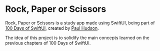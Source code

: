 # Rock, Paper or Scissors

Rock, Paper or Scissors is a study app made using SwiftUI, being part of [100 Days of SwiftUI](https://www.hackingwithswift.com/100/swiftui), created by [Paul Hudson](https://twitter.com/twostraws).

The idea of this project is to solidify the main concepts learned on the previous chapters of 100 Days of SwiftUI.
